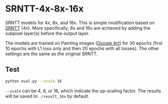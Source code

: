 # SRNTT-4x-8x-16x
SRNTT models for 4x, 8x, and 16x. This is simple modification based on [SRNTT](https://github.com/ZZUTK/SRNTT) (4x).
More specifically, 8x and 16x are achieved by adding the subpixel layer(s) before the output layer. 

The models are trained on Painting images ([Google Art](https://commons.wikimedia.org/wiki/Category:Gigapixel_images_from_the_Google_Art_Project)) for 30 epochs (first 10 epochs with L1 loss only and then 20 epochs with all losses).
The other settings are the same as the original SRNTT.

## Test

```bash
python eval.py --scale 16
```

`--scale` can be 4, 8, or 16, which indicate the up-scaling factor. The results will be saved to `./result_16x` by default.